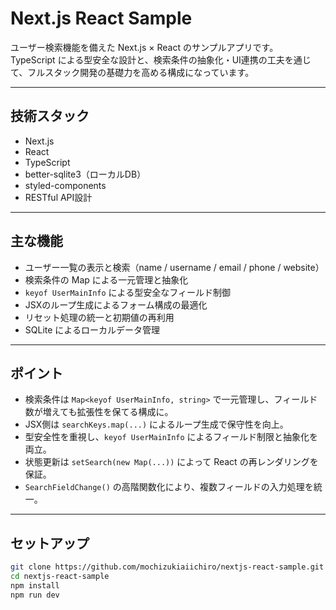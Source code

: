 # Next.js React Sample

ユーザー検索機能を備えた Next.js × React のサンプルアプリです。  
TypeScript による型安全な設計と、検索条件の抽象化・UI連携の工夫を通じて、フルスタック開発の基礎力を高める構成になっています。

---

## 技術スタック

- Next.js
- React
- TypeScript
- better-sqlite3（ローカルDB）
- styled-components
- RESTful API設計

---

## 主な機能

- ユーザー一覧の表示と検索（name / username / email / phone / website）
- 検索条件の Map による一元管理と抽象化
- `keyof UserMainInfo` による型安全なフィールド制御
- JSXのループ生成によるフォーム構成の最適化
- リセット処理の統一と初期値の再利用
- SQLite によるローカルデータ管理

---

## ポイント

- 検索条件は `Map<keyof UserMainInfo, string>` で一元管理し、フィールド数が増えても拡張性を保てる構成に。
- JSX側は `searchKeys.map(...)` によるループ生成で保守性を向上。
- 型安全性を重視し、`keyof UserMainInfo` によるフィールド制限と抽象化を両立。
- 状態更新は `setSearch(new Map(...))` によって React の再レンダリングを保証。
- `SearchFieldChange()` の高階関数化により、複数フィールドの入力処理を統一。

---

## セットアップ

```bash
git clone https://github.com/mochizukiaiichiro/nextjs-react-sample.git
cd nextjs-react-sample
npm install
npm run dev